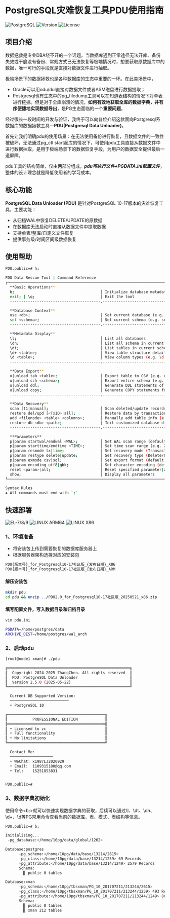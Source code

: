 # PostgreSQL灾难恢复工具PDU使用指南

![PostgreSQL](https://img.shields.io/badge/PostgreSQL-10--17-336791?logo=postgresql) ![Version](https://img.shields.io/badge/Version-2.5-success?style=flat&color=2ea44f) ![License](https://img.shields.io/badge/License-Apache-green?logo=open-source-initiative)

## 项目介绍
数据拯救是专业DBA绕不开的一个话题，当数据库遇到正常途径无法开库、备份失效或干脆没有备份、常规方式已无法恢复等极端情况时，想要获取原数据库中的数据，唯一可行的手段就是直接对数据文件进行抽取。

极端场景下的数据拯救也是各种数据库的生态中重要的一环。在此类场景中，
- Oracle可以用odu/dul直接对数据文件或者ASM磁盘进行数据提取；
- Postgresql也有生态中的pg_filedump工具可以在知道表结构的情况下对单表进行挖掘。但是对于全库崩溃的情况，**如何有效地获取全库的数据字典，并有序便捷地实现数据导出**，是PG生态面临的一个**重要问题**。


经过很长一段时间的开发与验证，我终于可以向各位介绍这款面向Postgresql系数据库的数据拯救工具—**PDU(Postgresql Data Unloader)**。

首先让我们明确pdu的使用场景：在无法使用备份进行恢复，且数据文件的一致性被破坏，无法通过pg_ctl start起库的情况下，可使用pdu工具直接从数据文件中进行数据抽取，是用于极端场景下的数据恢复手段，为用户的数据安全提供最后一道屏障。

pdu工具的结构简单，仅由两部分组成，***pdu可执行文件+PGDATA.ini配置文件***，整体的设计理念就是降低使用者的学习成本。
## 核心功能
**PostgreSQL Data Unloader (PDU)** 是针对PostgreSQL 10-17版本的灾难恢复工具，主要功能：
- 从归档WAL中恢复DELETE/UPDATE的原数据
- 在数据库无法启动时直接从数据文件中提取数据
- 支持单表/整库/自定义文件恢复
- 提供事务级/时间区间级数据恢复

## 使用帮助
```bash
PDU.public=# h;

PDU Data Rescue Tool | Command Reference
┌──────────────────────────────────────────────────────────────────────────────────────────────────┐
  **Basic Operations**
  b;                                      │ Initialize database metadata
  exit; | \q;                             │ Exit the tool
  ----------------------------------------.--------------------------------

  **Database Context**
  use <db>;                               │ Set current database (e.g. use logs;)
  set <schema>;                           │ Set current schema (e.g. set recovery;)
  ----------------------------------------.--------------------------------

  **Metadata Display**
  \l;                                     │ List all databases
  \dn;                                    │ List all schema in current database
  \dt;                                    │ List tables in current schema
  \d+ <table>;                            │ View table structure details (e.g. \d+ users;)
  \d <table>;                             │ View column types (e.g. \d users;)
  ----------------------------------------.--------------------------------

  **Data Export**
  u|unload tab <table>;                   │ Export table to CSV (e.g. unload tab orders;)
  u|unload sch <schema>;                  │ Export entire schema (e.g. unload sch public;)
  u|unload ddl;                           │ Generate DDL statements of current schema
  u|unload copy;                          │ Generate COPY statements for CSVs
  ----------------------------------------.--------------------------------

  **Data Recovery**
  scan [t1|manual];                       │ Scan deleted/update records of tables/Init metadata from manual
  restore del/upd [<TxID>|all];           │ Restore data by transaction ID/time range
  add <filenode> <table> <columns>;       │ Manually add table info (e.g. add 12345 t1 varchar,...) [!] Datafile should be put into path 'restore/datafile'
  restore db <db> <path>;                 │ Init customized database directory (e.g. restore db xmandb /home/...)
  ----------------------------------------.--------------------------------

  **Parameters**
  p|param startwal/endwal <WAL>;          │ Set WAL scan range (default archive boundaries)
  p|param starttime/endtime <TIME>;       │ Set time scan range (e.g. 2025-01-01 00:00:00)
  p|param resmode tx|time;                │ Set recovery mode (Transaction/Time)
  p|param restype delete|update;          │ Set recovery type (Delete/Update)
  p|param exmode csv|sql;                 │ Set export format (default CSV)
  p|param encoding utf8|gbk;              │ Set character encoding (default utf8)
  reset <param>|all;                      │ Reset specified parameter|all parameter
  show;                                   │ Display all parameters
└──────────────────────────────────────────────────────────────────────────────────────────────────┘

Syntax Rules
◈ All commands must end with `;`

```

## 快速部署
![EL-7/8/9](https://img.shields.io/badge/EL-7/8/9-red?style=flat&logo=redhat&logoColor=red) ![LINUX ARM64](https://img.shields.io/badge/LINUX-ARM-%23FCC624?style=flat&logo=linux&logoColor=black&labelColor=FCC624) ![LINUX X86](https://img.shields.io/badge/LINUX-X86-%23FCC624?style=flat&logo=linux&logoColor=black&labelColor=FCC624)
### 1、环境准备
- 将安装包上传到需要恢复的数据库服务器上
- 根据服务器架构选择对应的安装包
  
```bash
PDU{版本号}_for_Postgresql10-17社区版_{发布日期}_X86
PDU{版本号}_for_Postgresql10-17社区版_{发布日期}_ARM
```

#### 解压安装包

```bash
mkdir pdu
cd pdu && unzip ../PDU2.0_for_Postgresql10-17社区版_20250521_x86.zip 
```

#### 填写配置文件，写入数据目录和归档目录
```bash
vim pdu.ini

PGDATA=/home/postgres/data
ARCHIVE_DEST=/home/postgres/wal_arch
```

### 2、启动pdu
```bash
[root@node1 xman]# ./pdu

╔══════════════════════════════════════════════════════╗
║  Copyright 2024-2025 ZhangChen. All rights reserved  ║
║  PDU: PostgreSQL Data Unloader                       ║
║  Version 2.5.0 (2025-05-22)                          ║
╚══════════════════════════════════════════════════════╝

  Current DB Supported Version:
  ──────────────────────────
  • PostgreSQL 10

╔═══════════════════════════════════════════╗
║           PROFESSIONAL EDITION            ║
╠═══════════════════════════════════════════╣
║ • Licensed to zc                          ║
║ • Full functionality                      ║
║ • No limitations                          ║
╚═══════════════════════════════════════════╝

  Contact Me:
  ───────────────────
  • WeChat: x1987LJ2020929
  • Email:  1109315180@qq.com
  • Tel:    15251853831


PDU.public=#
```

### 3、数据字典初始化
使用命令<b;>就可以快速实现数据字典的获取，后续可以通过\l、\dt、\dn、\d+、\d等PG常用命令查看当前的数据库、表、模式、表结构等信息。
```bash
PDU.public=# b;

Initializing...
 -pg_database:</home/10pg/data/global/1262>

Database:postgres
      -pg_schema:</home/10pg/data/base/13214/2615>
      -pg_class:</home/10pg/data/base/13214/1259> 69 Records
      -pg_attribute:</home/10pg/data/base/13214/1249> 2579 Records
      Schema:
        ▌ public 0 tables

Database:xman
      -pg_schema:</home/10pg/tbsxman/PG_10_201707211/213244/2615>
      -pg_class:</home/10pg/tbsxman/PG_10_201707211/213244/1259> 493 Records
      -pg_attribute:</home/10pg/tbsxman/PG_10_201707211/213244/1249> 8697 Records
      Schema:
        ▌ public 0 tables
        ▌ xman 212 tables

```
